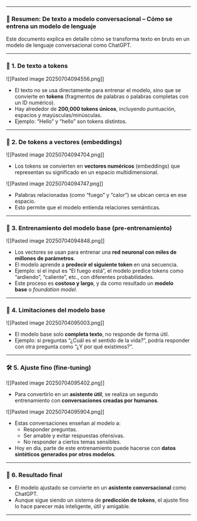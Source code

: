 
---
### 📌 **Resumen: De texto a modelo conversacional – Cómo se entrena un modelo de lenguaje**

Este documento explica en detalle cómo se transforma texto en bruto en un modelo de lenguaje conversacional como ChatGPT.

---

### 🧩 **1. De texto a tokens**

![[Pasted image 20250704094556.png]]

- El texto no se usa directamente para entrenar el modelo, sino que se convierte en **tokens** (fragmentos de palabras o palabras completas con un ID numérico).
- Hay alrededor de **200,000 tokens únicos**, incluyendo puntuación, espacios y mayúsculas/minúsculas.
- Ejemplo: “Hello” y “hello” son tokens distintos.

---

### 🔢 **2. De tokens a vectores (embeddings)**

![[Pasted image 20250704094704.png]]

- Los tokens se convierten en **vectores numéricos** (embeddings) que representan su significado en un espacio multidimensional.

![[Pasted image 20250704094747.png]]

- Palabras relacionadas (como “fuego” y “calor”) se ubican cerca en ese espacio.
- Esto permite que el modelo entienda relaciones semánticas.

---

### 🧠 **3. Entrenamiento del modelo base (pre-entrenamiento)**

![[Pasted image 20250704094848.png]]

- Los vectores se usan para entrenar una **red neuronal con miles de millones de parámetros**.
- El modelo aprende a **predecir el siguiente token** en una secuencia.
- Ejemplo: si el input es “El fuego está”, el modelo predice tokens como “ardiendo”, “caliente”, etc., con diferentes probabilidades.
- Este proceso es **costoso y largo**, y da como resultado un **modelo base** o _foundation model_.

---

### 💬 **4. Limitaciones del modelo base**

![[Pasted image 20250704095003.png]]

- El modelo base solo **completa texto**, no responde de forma útil.
- Ejemplo: si preguntas “¿Cuál es el sentido de la vida?”, podría responder con otra pregunta como “¿Y por qué existimos?”.

---

### 🛠️ **5. Ajuste fino (fine-tuning)**

![[Pasted image 20250704095402.png]]

- Para convertirlo en un **asistente útil**, se realiza un segundo entrenamiento con **conversaciones creadas por humanos**.

![[Pasted image 20250704095904.png]]

- Estas conversaciones enseñan al modelo a:
    - Responder preguntas.
    - Ser amable y evitar respuestas ofensivas.
    - No responder a ciertos temas sensibles.
- Hoy en día, parte de este entrenamiento puede hacerse con **datos sintéticos generados por otros modelos**.

---

### 🤖 **6. Resultado final**

- El modelo ajustado se convierte en un **asistente conversacional** como ChatGPT.
- Aunque sigue siendo un sistema de **predicción de tokens**, el ajuste fino lo hace parecer más inteligente, útil y amigable.

---